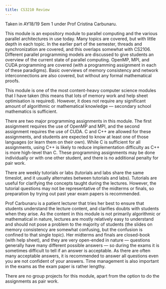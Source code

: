 ```yaml
---
title: CS3210 Review
---
```


Taken in AY18/19 Sem 1 under Prof Cristina Carbunaru.

This module is an expository module to parallel computing and the various parallel architectures in use today.  Many topics are covered, but with little depth in each topic.  In the earlier part of the semester, threads and synchronization are covered, and this overlaps somewhat with CS2106.  Different parallel programming models are discussed to give students an overview of the current state of parallel computing.  OpenMP, MPI, and CUDA programming are covered (with a programming assignment in each of these paradigms).  Basic overviews of memory consistency and network interconnections are also covered, but without any formal mathematical proofs.

This module is one of the most content-heavy computer science modules that I have taken (this means that lots of memory work and help sheet optimisation is required).  However, it does not require any significant amount of algorithmic or mathematical knowledge — secondary school mathematics is sufficient.

There are two major programming assignments in this module.  The first assignment requires the use of OpenMP and MPI, and the second assignment requires the use of CUDA.  C and C++ are allowed for these assignments, and students are expected to know at least one of those languages (or learn them on their own).  While C is sufficient for all assignments, using C++ is likely to reduce implementation difficulty as C++ is more high-level than C.  These programming assignments may be done individually or with one other student, and there is no additional penalty for pair work.

There are weekly tutorials or labs (tutorials and labs share the same timeslot, and it usually alternates between tutorials and labs).  Tutorials are useful for clarifying the concepts taught during the lectures.  However, the tutorial questions may not be representative of the midterms or finals, so preparation by trying out past year exam papers is recommended.

Prof Carbunaru is a patient lecturer that tries her best to ensure that students understand the lecture content, and clarifies doubts with students when they arise.  As the content in this module is not primarily algorithmic or mathematical in nature, lectures are mostly relatively easy to understand and should not pose a problem to the majority of students (the slides on memory consistency are somewhat confusing, but the confusion is confined to that single topic).  Her midterms and finals are closed-book (with help sheet), and they are very open-ended in nature — questions generally have many different possible answers — so during the exams it is sometimes difficult to tell if an answer is acceptable.  As there are often many acceptable answers, it is recommended to answer all questions even you are not confident of your answers.  Time management is also important in the exams as the exam paper is rather lengthy.

There are no group projects for this module, apart from the option to do the assignments as pair work.